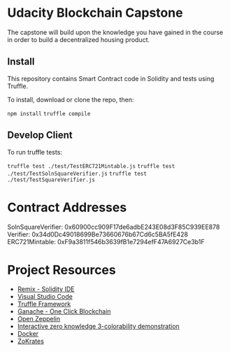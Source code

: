 # Udacity Blockchain Capstone

The capstone will build upon the knowledge you have gained in the course in order to build a decentralized housing product.

## Install

This repository contains Smart Contract code in Solidity and tests using Truffle.

To install, download or clone the repo, then:

`npm install`
`truffle compile`

## Develop Client

To run truffle tests:

`truffle test ./test/TestERC721Mintable.js`
`truffle test ./test/TestSolnSquareVerifier.js`
`truffle test ./test/TestSquareVerifier.js`

# Contract Addresses

SolnSquareVerifier: 0x60900cc909F17de6adbE243E08d3F85C939EE878
Verifier: 0x34d0Dc49018699Be73660676b67Cd6c5BA5fE428
ERC721Mintable: 0xF9a3811f546b3639fB1e7294efF47A6927Ce3b1F

# Project Resources

* [Remix - Solidity IDE](https://remix.ethereum.org/)
* [Visual Studio Code](https://code.visualstudio.com/)
* [Truffle Framework](https://truffleframework.com/)
* [Ganache - One Click Blockchain](https://truffleframework.com/ganache)
* [Open Zeppelin ](https://openzeppelin.org/)
* [Interactive zero knowledge 3-colorability demonstration](http://web.mit.edu/~ezyang/Public/graph/svg.html)
* [Docker](https://docs.docker.com/install/)
* [ZoKrates](https://github.com/Zokrates/ZoKrates)
